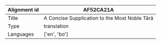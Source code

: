 |Alignment id | AF52CA21A
| --- | --- 
|Title | A Concise Supplication to the Most Noble Tārā 
|Type | translation
|Languages | ['en', 'bo']